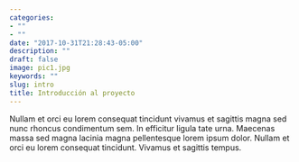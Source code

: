 ```yaml
---
categories:
- ""
- ""
date: "2017-10-31T21:28:43-05:00"
description: ""
draft: false
image: pic1.jpg
keywords: ""
slug: intro
title: Introducción al proyecto
---
```


Nullam et orci eu lorem consequat tincidunt vivamus et sagittis magna sed nunc rhoncus condimentum sem. In efficitur ligula tate urna. Maecenas massa sed magna lacinia magna pellentesque lorem ipsum dolor. Nullam et orci eu lorem consequat tincidunt. Vivamus et sagittis tempus.